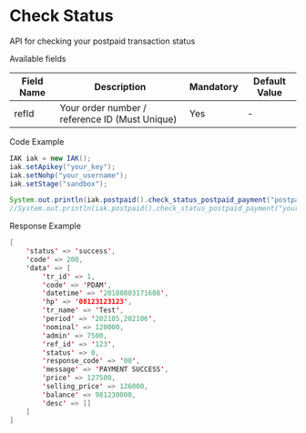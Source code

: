 # Check Status
API for checking your postpaid transaction status

Available fields

| Field Name | Description | Mandatory | Default Value |
|---|---|---|---|
| refId | Your order number / reference ID (Must Unique) | Yes | - |

Code Example
```java
IAK iak = new IAK();
iak.setApikey("your_key");
iak.setNohp("your_username");
iak.setStage("sandbox");

System.out.println(iak.postpaid().check_status_postpaid_payment("postpaid_order_pbb"));
//System.out.println(iak.postpaid().check_status_postpaid_payment("your_ref_id"));
```
Response Example
```java
[
    'status' => 'success',
    'code' => 200,
    'data' => [
        'tr_id' => 1,
        'code' => 'PDAM',
        'datetime' => '20180803171608',
        'hp' => '08123123123',
        'tr_name' => 'Test',
        'period' => '202105,202106',
        'nominal' => 120000,
        'admin' => 7500,
        'ref_id' => '123',
        'status' => 0,
        'response_code' => '00',
        'message' => 'PAYMENT SUCCESS',
        'price' => 127500,
        'selling_price' => 126000,
        'balance' => 981230000,
        'desc' => []
    ]
]
```